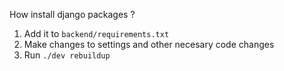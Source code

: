 How install django packages ?

1. Add it to `backend/requirements.txt`
1. Make changes to settings and other necesary code changes
1. Run `./dev rebuildup`